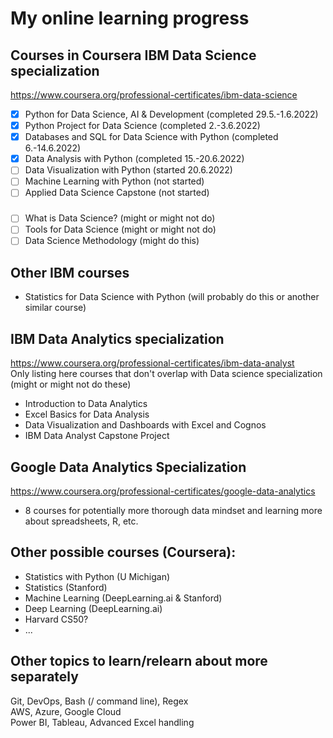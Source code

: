 # My online learning progress
## Courses in Coursera IBM Data Science specialization 
https://www.coursera.org/professional-certificates/ibm-data-science
- [x] Python for Data Science, AI & Development (completed 29.5.-1.6.2022)
- [x] Python Project for Data Science (completed 2.-3.6.2022)
- [x] Databases and SQL for Data Science with Python (completed 6.-14.6.2022)
- [x] Data Analysis with Python (completed 15.-20.6.2022)
- [ ] Data Visualization with Python (started 20.6.2022)
- [ ] Machine Learning with Python (not started)
- [ ] Applied Data Science Capstone (not started)
###
- [ ] What is Data Science? (might or might not do)
- [ ] Tools for Data Science (might or might not do)
- [ ] Data Science Methodology (might do this)

## Other IBM courses
- Statistics for Data Science with Python (will probably do this or another similar course)

## IBM Data Analytics specialization 
https://www.coursera.org/professional-certificates/ibm-data-analyst \
Only listing here courses that don't overlap with Data science specialization (might or might not do these)
- Introduction to Data Analytics
- Excel Basics for Data Analysis
- Data Visualization and Dashboards with Excel and Cognos
- IBM Data Analyst Capstone Project

## Google Data Analytics Specialization
https://www.coursera.org/professional-certificates/google-data-analytics
- 8 courses for potentially more thorough data mindset and learning more about spreadsheets, R, etc.

## Other possible courses (Coursera): 
- Statistics with Python (U Michigan) 
- Statistics (Stanford)
- Machine Learning (DeepLearning.ai & Stanford)
- Deep Learning (DeepLearning.ai) 
- Harvard CS50?
- ...

## Other topics to learn/relearn about more separately
Git, DevOps, Bash (/ command line), Regex \
AWS, Azure, Google Cloud \
Power BI, Tableau, Advanced Excel handling

